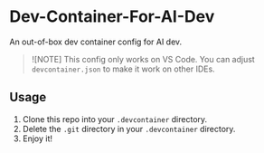 # Dev-Container-For-AI-Dev
An out-of-box dev container config for AI dev.

> ![NOTE]
> This config only works on VS Code. You can adjust `devcontainer.json` to make it work on other IDEs.

## Usage
1. Clone this repo into your `.devcontainer` directory.
2. Delete the `.git` directory in your `.devcontainer` directory.
3. Enjoy it!
